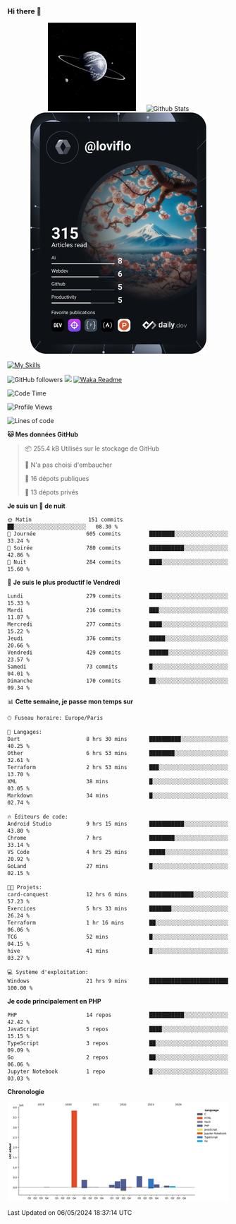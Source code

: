 ### Hi there 👋

<p align="center">
  <img src="https://github.com/Loviflo/Loviflo/blob/main/img/portrait.jpg" alt="Loviflo" height="200" style="margin-right: 20px"/>
  <img src="https://github-readme-stats.vercel.app/api?username=Loviflo&show_icons=true&theme=graywhite" alt="Github Stats" />
  <a href="https://app.daily.dev/loviflo"><img src="https://github.com/loviflo/loviflo/blob/main/devcard.svg" width="400" alt="Loviflo's Dev Card"/></a>
</p>

[![My Skills](https://skillicons.dev/icons?i=php,laravel,symfony,dotnet,cs,nodejs,mysql,postgres,js,ts,html,css,sass,angular,react,electron,docker,webpack,vscode,figma,git,github,gitlab,nginx,postman&perline=5)](https://skillicons.dev)

![GitHub followers](https://img.shields.io/github/followers/Loviflo?label=Follow&style=social)
![](https://visitor-badge.glitch.me/badge?page_id=Loviflo.Loviflo)
[![Waka Readme](https://github.com/Loviflo/Loviflo/actions/workflows/update-stats.yml/badge.svg)](https://github.com/Loviflo/Loviflo/actions/workflows/update-stats.yml)

<!--START_SECTION:waka-->
![Code Time](http://img.shields.io/badge/Code%20Time-2%2C072%20hrs%2026%20mins-blue)

![Profile Views](http://img.shields.io/badge/Vues%20du%20profil-0-blue)

![Lines of code](https://img.shields.io/badge/Depuis%20Hello%20World%2C%20j%27ai%20%C3%A9crit-6.3%20million%20Lignes%20de%20code-blue)

**🐱 Mes données GitHub** 

> 📦 255.4 kB Utilisés sur le stockage de GitHub 
 > 
> 🚫 N'a pas choisi d'embaucher
 > 
> 📜 16 dépots publiques 
 > 
> 🔑 13 dépots privés 
 > 
**Je suis un 🦉 de nuit** 

```text
🌞 Matin                  151 commits         ██░░░░░░░░░░░░░░░░░░░░░░░   08.30 % 
🌆 Journée                605 commits         ████████░░░░░░░░░░░░░░░░░   33.24 % 
🌃 Soirée                 780 commits         ███████████░░░░░░░░░░░░░░   42.86 % 
🌙 Nuit                   284 commits         ████░░░░░░░░░░░░░░░░░░░░░   15.60 % 
```
📅 **Je suis le plus productif le Vendredi** 

```text
Lundi                    279 commits         ████░░░░░░░░░░░░░░░░░░░░░   15.33 % 
Mardi                    216 commits         ███░░░░░░░░░░░░░░░░░░░░░░   11.87 % 
Mercredi                 277 commits         ████░░░░░░░░░░░░░░░░░░░░░   15.22 % 
Jeudi                    376 commits         █████░░░░░░░░░░░░░░░░░░░░   20.66 % 
Vendredi                 429 commits         ██████░░░░░░░░░░░░░░░░░░░   23.57 % 
Samedi                   73 commits          █░░░░░░░░░░░░░░░░░░░░░░░░   04.01 % 
Dimanche                 170 commits         ██░░░░░░░░░░░░░░░░░░░░░░░   09.34 % 
```


📊 **Cette semaine, je passe mon temps sur** 

```text
🕑︎ Fuseau horaire: Europe/Paris

💬 Langages: 
Dart                     8 hrs 30 mins       ██████████░░░░░░░░░░░░░░░   40.25 % 
Other                    6 hrs 53 mins       ████████░░░░░░░░░░░░░░░░░   32.61 % 
Terraform                2 hrs 53 mins       ███░░░░░░░░░░░░░░░░░░░░░░   13.70 % 
XML                      38 mins             █░░░░░░░░░░░░░░░░░░░░░░░░   03.05 % 
Markdown                 34 mins             █░░░░░░░░░░░░░░░░░░░░░░░░   02.74 % 

🔥 Éditeurs de code: 
Android Studio           9 hrs 15 mins       ███████████░░░░░░░░░░░░░░   43.80 % 
Chrome                   7 hrs               ████████░░░░░░░░░░░░░░░░░   33.14 % 
VS Code                  4 hrs 25 mins       █████░░░░░░░░░░░░░░░░░░░░   20.92 % 
GoLand                   27 mins             █░░░░░░░░░░░░░░░░░░░░░░░░   02.15 % 

🐱‍💻 Projets: 
card-conquest            12 hrs 6 mins       ██████████████░░░░░░░░░░░   57.23 % 
Exercices                5 hrs 33 mins       ███████░░░░░░░░░░░░░░░░░░   26.24 % 
Terraform                1 hr 16 mins        ██░░░░░░░░░░░░░░░░░░░░░░░   06.06 % 
TCG                      52 mins             █░░░░░░░░░░░░░░░░░░░░░░░░   04.15 % 
hive                     41 mins             █░░░░░░░░░░░░░░░░░░░░░░░░   03.27 % 

💻 Système d'exploitation: 
Windows                  21 hrs 9 mins       █████████████████████████   100.00 % 
```

**Je code principalement en PHP** 

```text
PHP                      14 repos            ███████████░░░░░░░░░░░░░░   42.42 % 
JavaScript               5 repos             ████░░░░░░░░░░░░░░░░░░░░░   15.15 % 
TypeScript               3 repos             ██░░░░░░░░░░░░░░░░░░░░░░░   09.09 % 
Go                       2 repos             ██░░░░░░░░░░░░░░░░░░░░░░░   06.06 % 
Jupyter Notebook         1 repo              █░░░░░░░░░░░░░░░░░░░░░░░░   03.03 % 
```



**Chronologie**

![Lines of Code chart](https://raw.githubusercontent.com/Loviflo/Loviflo/main/assets/bar_graph.png)


 Last Updated on 06/05/2024 18:37:14 UTC
<!--END_SECTION:waka-->

